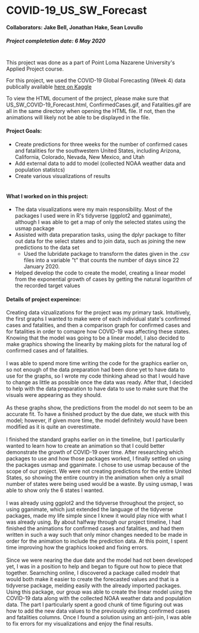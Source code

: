 # COVID-19_US_SW_Forecast
#### Collaborators: Jake Bell, Jonathan Hake, Sean Lovullo
##### Project completetion date: 6 May 2020 <br /> <br />

This project was done as a part of Point Loma Nazarene University's Applied Project course.  

For this project, we used the COVID-19 Global Forecasting (Week 4) data publically available [here on Kaggle](https://www.kaggle.com/c/covid19-global-forecasting-week-4) <br />

To view the HTML document of the project, please make sure that US_SW_COVID-19_Forecast.html, ConfirmedCases.gif, and Fatalities.gif are all in the same directory when opening the HTML file. If not, then the animations will likely not be able to be displayed in the file. <br />

#### Project Goals:
* Create predictions for three weeks for the number of confirmed cases and fatalities for the southwestern United States, including Arizona, California, Colorado, Nevada, New Mexico, and Utah  
* Add external data to add to model (collected NOAA weather data and population statistcs)
* Create various visualizations of results <br /> <br />

#### What I worked on in this project:  
* The data visualizations were my main responsibility. Most of the packages I used were in R's tidyverse (ggplot2 and gganimate), although I was able to get a map of only the selected states using the usmap package
* Assisted with data preparation tasks, using the dplyr package to filter out data for the select states and to join data, such as joining the new predictions to the data set
  - Used the lubridate package to transform the dates given in the .csv files into a variable "t" that counts the number of days since 22 January 2020.
* Helped develop the code to create the model, creating a linear model from the exponential growth of cases by getting the natural logarithm of the recorded target values

#### Details of project expereince: <br />  
Creating data vizualizations for the project was my primary task. Intuitively, the first graphs I wanted to make were of each individual state's confirmed cases and fatalities, and then a comparison graph for confirmed cases and for fatalities in order to comapre how COVID-19 was affecting these states. Knowing that the model was going to be a linear model, I also decided to make graphics showing the linearity by making plots for the natural log of confirmed cases and of fatalities. <br />  
I was able to spend more time writing the code for the graphics earlier on, so not enough of the data preparation had been done yet to have data to use for the graphs, so I wrote my code thinking ahead so that I would have to change as little as possible once the data was ready. After that, I decided to help with the data preparation to have data to use to make sure that the visuals were appearing as they should. <br />  
As these graphs show, the predictions from the model do not seem to be an accurate fit. To have a finished product by the due date, we stuck with this model; however, if given more time, the model definitely would have been modified as it is quite an overestimate. <br />  
I finished the standard graphs earlier on in the timeline, but I particularlly wanted to learn how to create an animation so that I could better demonstrate the growth of COVID-19 over time. After researching which packages to use and how those packages worked, I finally settled on using the packages usmap and gganimate. I chose to use usmap because of the scope of our project. We were not creating predictions for the entire United States, so showing the entire country in the animation when only a small number of states were being used would be a waste. By using usmap, I was able to show only the 6 states I wanted. <br />  
I was already using ggplot2 and the tidyverse throughout the project, so using gganimate, which just extended the language of the tidyverse packages, made my life simple since I knew it would play nice with what I was already using. By about halfway through our project timeline, I had finished the animations for confirmed cases and fatalities, and had them written in such a way such that only minor changes needed to be made in order for the animation to include the prediction data. At this point, I spent time improving how the graphics looked and fixing errors. <br />  
Since we were nearing the due date and the model had not been developed yet, I was in a position to help and began to figure out how to piece that together. Searnching online, I discovered a package called modelr that would both make it easier to create the forecasted values and that is a tidyverse package, melding easily with the already imported packages. Using this package, our group was able to create the linear model using the COVID-19 data along with the collected NOAA weather data and population data. The part I particularly spent a good chunk of time figuring out was how to add the new data values to the previously existing confirmed cases and fatalities columns. Once I found a solution using an anti-join, I was able to fix errors for my visualizations and enjoy the final results.

